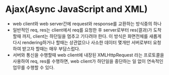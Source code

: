 # Ajax(Async JavaScript and XML)
* web client와 web server간에 request와 response를 교환하는 방식중의 하나
* 일반적인 req, res는 client에서 req를 요청한 후 server로부터 res(결과)가 
도착할때 까지, client는 하던일을 멈추고 기다려야 한다.
이 방식은 화면전체를 새롭게 다시 rendering하거나 할때는 상관없으나
사소한 데이터 몇개만 서버로부터 요청하여 받고자 할때는 매우 부담스럽다.
* 서버와 통신을 수행할때 web client에 내장된 XMLHttpRequest 라는 프로토콜을
사용하여 
req, res를 수행하면, web client가 하던일을 중단하는 일 없이 
연속적인 업무를 수행할 수 있다.